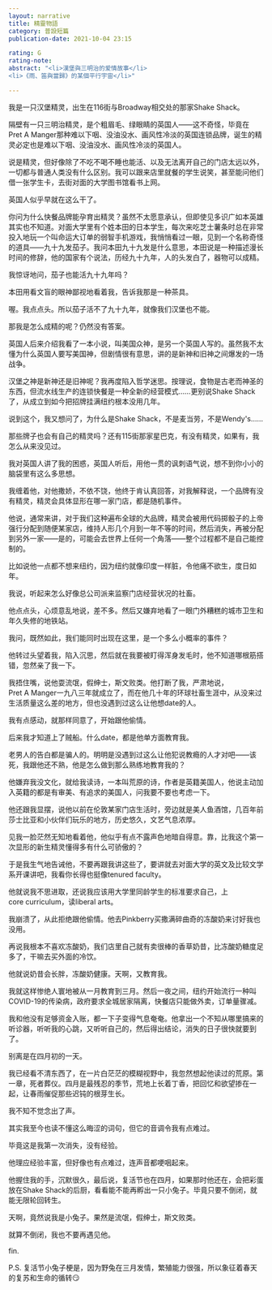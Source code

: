 ```yaml
---
layout: narrative
title: 精靈物語
category: 普設短篇
publication-date: 2021-10-04 23:15

rating: G
rating-note:
abstract: "<li>漢堡與三明治的爱情故事</li>
<li>《雨、笛與當歸》的某個平行宇宙</li>"

---
```


我是一只汉堡精灵，出生在116街与Broadway相交处的那家Shake Shack。

隔壁有一只三明治精灵，是个粗眉毛、绿眼睛的英国人——这不奇怪，毕竟在Pret A Manger那种难以下咽、没油没水、画风性冷淡的英国连锁品牌，诞生的精灵必定也是难以下咽、没油没水、画风性冷淡的英国人。

说是精灵，但好像除了不吃不喝不睡也能活、以及无法离开自己的门店太远以外，一切都与普通人类没有什么区别。我可以跟来店里就餐的学生说笑，甚至能问他们借一张学生卡，去街对面的大学图书馆看书上网。

英国人似乎早就在这么干了。

你问为什么快餐品牌能孕育出精灵？虽然不太愿意承认，但即使见多识广如本英雄其实也不知道。对面大学里有个姓本田的日本学生，每次来吃芝士薯条时总在非常投入地玩一个叫命运大订单的弱智手机游戏，我悄悄看过一眼，见到一个名称奇怪的道具——九十九发茄子。我问本田九十九发是什么意思，本田说是一种描述漫长时间的修辞，他的国家有个说法，历经九十九年，人的头发白了，器物可以成精。

我惊讶地问，茄子也能活九十九年吗？

本田用看文盲的眼神鄙视地看着我，告诉我那是一种茶具。

喔。我点点头。所以茄子活不了九十九年，就像我们汉堡也不能。

那我是怎么成精的呢？仍然没有答案。

英国人后来介绍我看了一本小说，叫美国众神，是另一个英国人写的。虽然我不太懂为什么英国人要写美国神，但剧情很有意思，讲的是新神和旧神之间爆发的一场战争。

汉堡之神是新神还是旧神呢？我再度陷入哲学迷思。按理说，食物是古老而神圣的东西，但流水线生产的连锁快餐是一种全新的经营模式……更别说Shake Shack了，从成立到如今把招牌挂满纽约根本没用几年。

说到这个，我又想问了，为什么是Shake Shack，不是麦当劳，不是Wendy's……

那些牌子也会有自己的精灵吗？还有115街那家星巴克，有没有精灵，如果有，我怎么从来没见过。

我对英国人讲了我的困惑，英国人听后，用他一贯的讽刺语气说，想不到你小小的脑袋里有这么多思想。

我缠着他，对他撒娇，不依不饶，他终于肯认真回答，对我解释说，一个品牌有没有精灵，精灵会具体显形在哪一家门店，都是随机事件。

他说，通常来讲，对于我们这种遍布全球的大品牌，精灵会被用代码掷骰子的上帝强行分配到随便某家店，维持人形几个月到一年不等的时间，然后消失，再被分配到另外一家——是的，可能会去世界上任何一个角落——整个过程都不是自己能控制的。

比如说他一点都不想来纽约，因为纽约就像印度一样脏，令他痛不欲生，度日如年。

我说，听起来怎么好像总公司派来监察门店经营状况的社畜。 

他点点头，心烦意乱地说，差不多。然后又嫌弃地看了一眼门外糟糕的城市卫生和年久失修的地铁站。

我问，既然如此，我们能同时出现在这里，是一个多么小概率的事件？

他转过头望着我，陷入沉思，然后就在我要被盯得浑身发毛时，他不知道哪根筋搭错，忽然亲了我一下。

我捂住嘴，说他耍流氓，假绅士，斯文败类。他打断了我，严肃地说，Pret A Manger一九八三年就成立了，而在他几十年的环球社畜生涯中，从没来过生活质量这么差的地方，但也没遇到过这么让他想date的人。

我有点感动，就那样同意了，开始跟他偷情。

后来我才知道上了贼船。什么date，都是他单方面教育我。 

老男人的告白都是骗人的。明明是没遇到过这么让他犯说教瘾的人才对吧——该死，我跟他还不熟，他是怎么做到那么熟练地教育我的？

他嫌弃我没文化，就给我读诗，一本叫荒原的诗，作者是英籍美国人，他说主动加入英籍的都是有审美、有追求的美国人，问我要不要也考虑一下。

他还跟我显摆，说他以前在伦敦某家门店生活时，旁边就是美人鱼酒馆，几百年前莎士比亚和小伙伴们玩乐的地方，历史悠久，文艺气息浓厚。 

见我一脸茫然无知地看着他，他似乎有点不露声色地暗自得意。靠，比我这个第一次显形的新生精灵懂得多有什么可骄傲的？

于是我生气地告诫他，不要再跟我讲这些了，要讲就去对面大学的英文及比较文学系开课讲吧，我看你长得也挺像tenured faculty。 

他就说我不思进取，还说我应该用大学里同龄学生的标准要求自己，上core curriculum，读liberal arts。

我崩溃了，从此拒绝跟他偷情。他去Pinkberry买撒满碎曲奇的冻酸奶来讨好我也没用。

再说我根本不喜欢冻酸奶，我们店里自己就有卖很棒的香草奶昔，比冻酸奶糖度足多了，干嘛去买外面的冷饮。

他就说奶昔会长胖，冻酸奶健康。天啊，又教育我。

我就这样惨绝人寰地被从一月教育到三月。然后一夜之间，纽约开始流行一种叫COVID-19的传染病，政府要求全城居家隔离，快餐店只能做外卖，订单量骤减。

我和他没有足够资金入账，都一下子变得气息奄奄。他拿出一个不知从哪里搞来的听诊器，听听我的心跳，又听听自己的，然后得出结论，消失的日子很快就要到了。

别离是在四月初的一天。

我已经看不清东西了，在一片白茫茫的模糊视野中，我忽然想起他读过的荒原。第一章，死者葬仪。四月是最残忍的季节，荒地上长着丁香，把回忆和欲望掺在一起，让春雨催促那些迟钝的根芽生长。

我不知不觉念出了声。

其实我至今也读不懂这么晦涩的词句，但它的音调令我有点难过。

毕竟这是我第一次消失，没有经验。

他理应经验丰富，但好像也有点难过，连声音都哽咽起来。

他握住我的手，沉默很久，最后说，复活节也在四月，如果那时他还在，会把彩蛋放在Shake Shack的后厨，看看能不能再孵出一只小兔子。毕竟只要不倒闭，就能无限轮回转生。

天啊，竟然说我是小兔子。果然是流氓，假绅士，斯文败类。

就算不倒闭，我也不要再遇见他。

fin.

P.S. 复活节小兔子梗是，因为野兔在三月发情，繁殖能力很强，所以象征着春天的复苏和生命的循转😏
